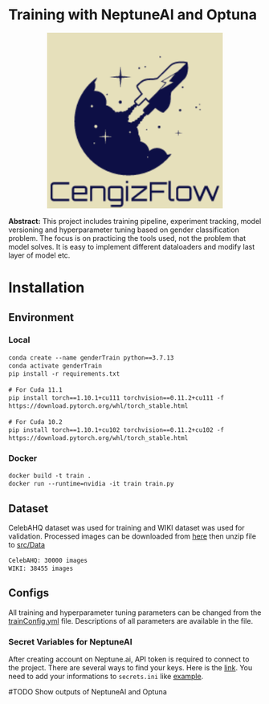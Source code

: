 # Training with NeptuneAI and Optuna

<p align="center">
  <img src="assets/logo.png" width="350" title="logo">
</p>

**Abstract:** This project includes training pipeline, experiment tracking, model versioning and hyperparameter tuning based on gender classification problem. The focus is on practicing the tools used, not the problem that model solves. It is easy to implement different dataloaders and modify last layer of model etc.

# Installation
## Environment
### Local
```
conda create --name genderTrain python==3.7.13
conda activate genderTrain
pip install -r requirements.txt

# For Cuda 11.1
pip install torch==1.10.1+cu111 torchvision==0.11.2+cu111 -f https://download.pytorch.org/whl/torch_stable.html

# For Cuda 10.2
pip install torch==1.10.1+cu102 torchvision==0.11.2+cu102 -f https://download.pytorch.org/whl/torch_stable.html
```
### Docker
```
docker build -t train .
docker run --runtime=nvidia -it train train.py
```
## Dataset
CelebAHQ dataset was used for training and WIKI dataset was used for validation. Processed images can be downloaded from [here](https://drive.google.com/file/d/1karOtT_tB34SW8I-dcQZ-vGR5NKMJqxY/view?usp=sharing) then unzip file to [src/Data](src/Data)
```
CelebAHQ: 30000 images
WIKI: 38455 images
```
## Configs
All training and hyperparameter tuning parameters can be changed from the [trainConfig.yml](src/Options/trainConfig.yml) file. Descriptions of all parameters are available in the file.

### Secret Variables for NeptuneAI
After creating account on Neptune.ai, API token is required to connect to the project. There are several ways to find your keys. Here is the [link](https://docs.neptune.ai/getting-started/installation#authentication-neptune-api-token). You need to add your informations to `secrets.ini` like [example](secretsExample.ini).

#TODO Show outputs of NeptuneAI and Optuna